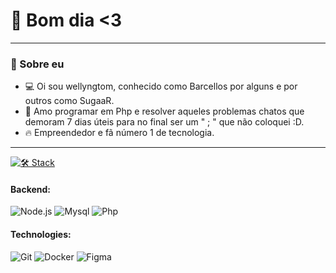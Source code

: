 # 👋 Bom dia <3

---

### 🌟 Sobre eu
- 💻 Oi sou wellyngtom, conhecido como Barcellos por alguns e por outros como SugaaR.
- 🚀 Amo programar em Php e resolver aqueles problemas chatos que demoram 7 dias úteis para no final ser um " ; " que não coloquei :D.
- 🔥 Empreendedor e fã número 1 de tecnologia.

---
 
[![🛠️ Stack](https://skillicons.dev/icons?i=js,html,css,wasm)](https://skillicons.dev)

#### **Backend:**
![Node.js](https://img.shields.io/badge/-Node.js-339933?style=flat-square&logo=node.js&logoColor=white)
![Mysql](https://img.shields.io/badge/-Mysql-f9ff4a?style=flat-square&logo=mysql&logoColor=000)
![Php](https://img.shields.io/badge/-PHP-110af2?style=flat-square&logo=Php&logoColor=fff)

#### **Technologies:**
![Git](https://img.shields.io/badge/-Git-F05032?style=flat-square&logo=git&logoColor=white)
![Docker](https://img.shields.io/badge/-Docker-2496ED?style=flat-square&logo=docker&logoColor=white)
![Figma](https://img.shields.io/badge/-Figma-F24E1E?style=flat-square&logo=figma&logoColor=white)

